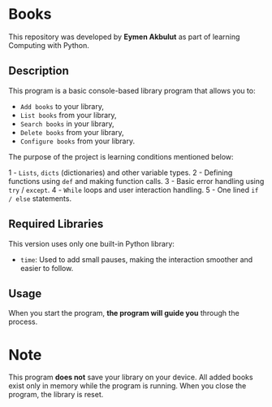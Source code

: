 # Books

This repository was developed by **Eymen Akbulut** as part of learning Computing with Python.

## Description

This program is a basic console-based library program that allows you to:

- `Add books` to your library,
- `List books` from your library,
- `Search books` in your library,
- `Delete books` from your library,
- `Configure books` from your library.

The purpose of the project is learning conditions mentioned below:

1 - `Lists`, `dicts` (dictionaries) and other variable types.
2 - Defining functions using `def` and making function calls.
3 - Basic error handling using `try` / `except`.
4 - `While` loops and user interaction handling.
5 - One lined `if / else` statements.

## Required Libraries

This version uses only one built-in Python library:

- `time`: Used to add small pauses, making the interaction smoother and easier to follow.

## Usage

When you start the program, **the program will guide you** through the process.

# Note

This program **does not** save your library on your device.
All added books exist only in memory while the program is running.
When you close the program, the library is reset.
